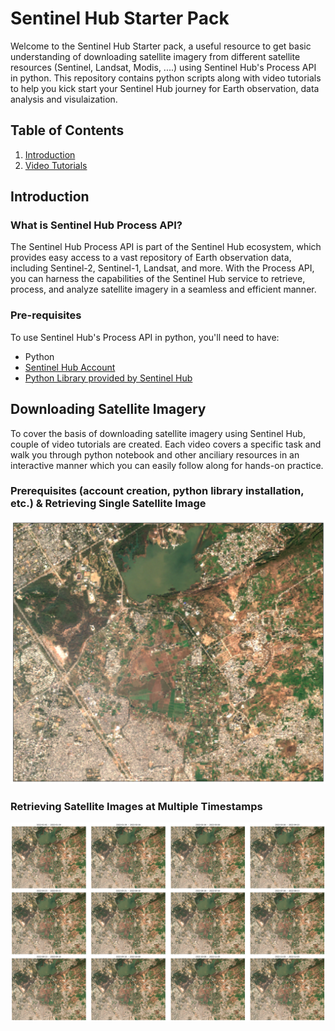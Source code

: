# Sentinel Hub Starter Pack

Welcome to the Sentinel Hub Starter pack, a useful resource to get basic understanding of downloading satellite imagery from different satellite resources (Sentinel, Landsat, Modis, ....) using Sentinel Hub's Process API in python. This repository contains python scripts along with video tutorials to help you kick start your Sentinel Hub journey for Earth observation, data analysis and visulaization. 

## Table of Contents

1. [Introduction](#introduction)
2. [Video Tutorials](#video-tutorials)

## Introduction

### What is Sentinel Hub Process API?

The Sentinel Hub Process API is part of the Sentinel Hub ecosystem, which provides easy access to a vast repository of Earth observation data, including Sentinel-2, Sentinel-1, Landsat, and more. With the Process API, you can harness the capabilities of the Sentinel Hub service to retrieve, process, and analyze satellite imagery in a seamless and efficient manner. 

### Pre-requisites

To use Sentinel Hub's Process API in python, you'll need to have:

- Python
- [Sentinel Hub Account](https://www.sentinel-hub.com/)
- [Python Library provided by Sentinel Hub](https://sentinelhub-py.readthedocs.io/en/latest/index.html) 


## Downloading Satellite Imagery

To cover the basis of downloading satellite imagery using Sentinel Hub, couple of video tutorials are created. Each video covers a specific task and walk you through python notebook and other anciliary resources in an interactive manner which you can easily follow along for hands-on practice.

### Prerequisites (account creation, python library installation, etc.) & Retrieving Single Satellite Image

![alt text](https://github.com/Vision-At-SEECS/Sentinel_Hub_Starter/blob/main/Single%20Date%20Imagery/clear_image.png)


### Retrieving Satellite Images at Multiple Timestamps

![alt text](https://github.com/Vision-At-SEECS/Sentinel_Hub_Starter/blob/main/Multi%20Timestamps%20Imagery/multiple_timestamps.png)

